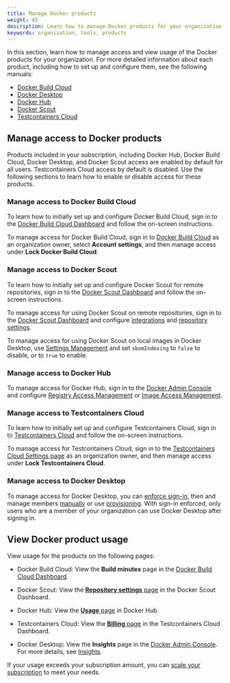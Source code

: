 ```yaml
---
title: Manage Docker products
weight: 45
description: Learn how to manage Docker products for your organization
keywords: organization, tools, products
---
```


In this section, learn how to manage access and view usage of the Docker
products for your organization. For more detailed information about each
product, including how to set up and configure them, see the following manuals:

- [Docker Build Cloud](../../build-cloud/_index.md)
- [Docker Desktop](../../desktop/_index.md)
- [Docker Hub](../../docker-hub/_index.md)
- [Docker Scout](../../scout/_index.md)
- [Testcontainers Cloud](https://testcontainers.com/cloud/docs/#getting-started)

## Manage access to Docker products

Products included in your subscription, including Docker Hub, Docker Build
Cloud, Docker Desktop, and Docker Scout access are enabled by default for all
users. Testcontainers Cloud access by default is disabled. Use the following
sections to learn how to enable or disable access for these products.

### Manage access to Docker Build Cloud

To learn how to initially set up and configure Docker Build Cloud, sign in to
the [Docker Build Cloud Dashboard](https://app.docker.com/build) and follow the
on-screen instructions.

To manage access for Docker Build Cloud, sign in to [Docker Build
Cloud](http://app.docker.com/build) as an organization owner, select **Account
settings**, and then manage access under **Lock Docker Build Cloud**.

### Manage access to Docker Scout

To learn how to initially set up and configure Docker Scout for remote
repositories, sign in to the [Docker Scout Dashboard](https://scout.docker.com/)
and follow the on-screen instructions.

To manage access for using Docker Scout on remote repositories, sign in to the
[Docker Scout Dashboard](https://scout.docker.com/) and configure
[integrations](../../scout/explore/dashboard.md#integrations) and [repository
settings](../../scout/explore/dashboard.md#repository-settings).

To manage access for using Docker Scout on local images in Docker Desktop, use
[Settings
Management](../../security/for-admins/hardened-desktop/settings-management/_index.md)
and set `sbomIndexing` to `false` to disable, or to `true` to enable.

### Manage access to Docker Hub

To manage access for Docker Hub, sign in to the [Docker Admin
Console](https://app.docker.com/admin) and configure [Registry Access
Management](../../security/for-admins/hardened-desktop/registry-access-management.md)
or [Image Access
Management](../../security/for-admins/hardened-desktop/image-access-management.md).

### Manage access to Testcontainers Cloud

To learn how to initially set up and configure Testcontainers Cloud, sign in to
[Testcontainers Cloud](https://app.testcontainers.cloud/) and follow the
on-screen instructions.

To manage access for Testcontainers Cloud, sign in to the [Testcontainers Cloud
Settings page](https://app.testcontainers.cloud/dashboard/settings) as
an organization owner, and then manage access under **Lock Testcontainers
Cloud**.

### Manage access to Docker Desktop

To manage access for Docker Desktop, you can [enforce
sign-in](../../security/for-admins/enforce-sign-in/_index.md), then and manage
members [manually](./members.md) or use
[provisioning](../../security/for-admins/provisioning/_index.md). With sign-in
enforced, only users who are a member of your organization can use Docker
Desktop after signing in.

## View Docker product usage

View usage for the products on the following pages:

- Docker Build Cloud: View the **Build minutes** page in the [Docker Build Cloud
  Dashboard](http://app.docker.com/build).

- Docker Scout: View the [**Repository settings**
  page](https://scout.docker.com/settings/repos) in the Docker Scout
  Dashboard.

- Docker Hub: View the [**Usage** page](https://hub.docker.com/usage) in Docker
  Hub.

- Testcontainers Cloud: View the [**Billing**
  page](https://app.testcontainers.cloud/dashboard/billing) in the
  Testcontainers Cloud Dashboard.

- Docker Desktop: View the **Insights** page in the [Docker Admin
  Console](https://app.docker.com/admin). For more details, see
  [Insights](./insights.md).

If your usage exceeds your subscription amount, you can [scale your
subscription](../../subscription/scale.md) to meet your needs.